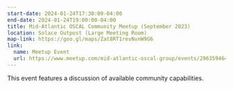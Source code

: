 ```yaml
---
start-date: 2024-01-24T17:30:00-04:00
end-date: 2024-01-24T19:00:00-04:00
title: Mid-Atlantic OSCAL Community Meetup (September 2023)
location: Solace Outpost (Large Meeting Room)
map-link: https://goo.gl/maps/Zat8RT1revNvnW9G6
link:
  name: Meetup Event
  url: https://www.meetup.com/mid-atlantic-oscal-group/events/296359464/
---
```


This event features a discussion of available community capabilities.
